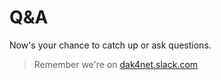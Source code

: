 ﻿# Q&A

Now's your chance to catch up or ask questions.

> Remember we're on [dak4net.slack.com](https://dak4net.slack.com)
